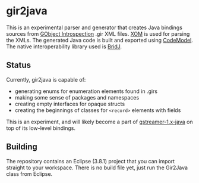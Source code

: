 gir2java
========

This is an experimental parser and generator that creates Java bindings sources from
[GObject Introspection](https://wiki.gnome.org/action/show/Projects/GObjectIntrospection) .gir XML files.
[XOM](http://www.xom.nu/) is used for parsing the XMLs. The generated Java code is built and exported using
[CodeModel](https://codemodel.java.net/). The native interoperability
library used is [BridJ](https://code.google.com/p/bridj/).

## Status

Currently, gir2java is capable of:
 * generating enums for enumeration elements found in .girs
 * making some sense of packages and namespaces
 * creating empty interfaces for opaque structs
 * creating the beginnings of classes for ```<record>``` elements with fields

This is an experiment, and will likely become a part of [gstreamer-1.x-java](https://github.com/octachoron/gstreamer-1.x-java)
on top of its low-level bindings.

## Building

The repository contains an Eclipse (3.8.1) project that you can import straight to your workspace. There is no build file yet,
just run the Gir2Java class from Eclipse.
